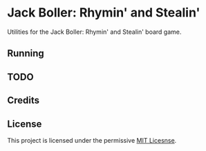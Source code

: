 # Jack Boller: Rhymin' and Stealin'

Utilities for the Jack Boller: Rhymin' and Stealin' board game.

## Running

## TODO

## Credits

## License

This project is licensed under the permissive [MIT Licesnse](license.txt).
